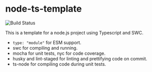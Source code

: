 # node-ts-template

![Build Status](https://github.com/jwalton/node-ts-template/workflows/GitHub%20CI/badge.svg)

This is a template for a node.js project using Typescript and SWC.

- `type: "module"` for ESM support.
- swc for compiling and running.
- mocha for unit tests, nyc for code coverage.
- husky and lint-staged for linting and prettifying code on commit.
- ts-node for compiling code during unit tests.

